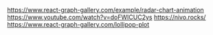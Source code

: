
https://www.react-graph-gallery.com/example/radar-chart-animation
https://www.youtube.com/watch?v=doFWICUC2ys
https://nivo.rocks/
https://www.react-graph-gallery.com/lollipop-plot


